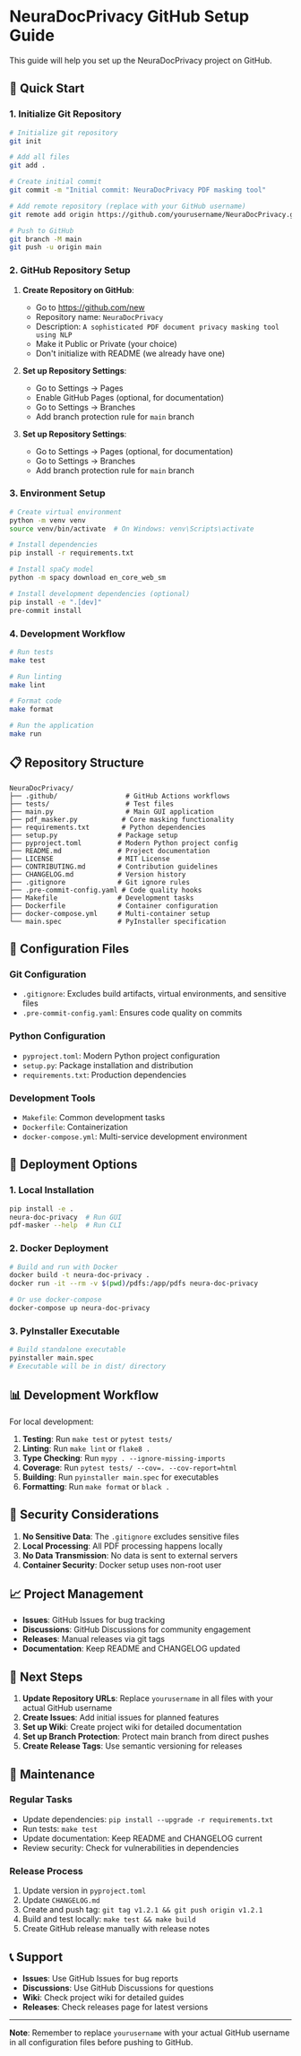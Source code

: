 # NeuraDocPrivacy GitHub Setup Guide

This guide will help you set up the NeuraDocPrivacy project on GitHub.

## 🚀 Quick Start

### 1. Initialize Git Repository

```bash
# Initialize git repository
git init

# Add all files
git add .

# Create initial commit
git commit -m "Initial commit: NeuraDocPrivacy PDF masking tool"

# Add remote repository (replace with your GitHub username)
git remote add origin https://github.com/yourusername/NeuraDocPrivacy.git

# Push to GitHub
git branch -M main
git push -u origin main
```

### 2. GitHub Repository Setup

1. **Create Repository on GitHub**:
   - Go to https://github.com/new
   - Repository name: `NeuraDocPrivacy`
   - Description: `A sophisticated PDF document privacy masking tool using NLP`
   - Make it Public or Private (your choice)
   - Don't initialize with README (we already have one)

2. **Set up Repository Settings**:
   - Go to Settings → Pages
   - Enable GitHub Pages (optional, for documentation)
   - Go to Settings → Branches
   - Add branch protection rule for `main` branch

3. **Set up Repository Settings**:
   - Go to Settings → Pages (optional, for documentation)
   - Go to Settings → Branches
   - Add branch protection rule for `main` branch

### 3. Environment Setup

```bash
# Create virtual environment
python -m venv venv
source venv/bin/activate  # On Windows: venv\Scripts\activate

# Install dependencies
pip install -r requirements.txt

# Install spaCy model
python -m spacy download en_core_web_sm

# Install development dependencies (optional)
pip install -e ".[dev]"
pre-commit install
```

### 4. Development Workflow

```bash
# Run tests
make test

# Run linting
make lint

# Format code
make format

# Run the application
make run
```

## 📋 Repository Structure

```
NeuraDocPrivacy/
├── .github/                 # GitHub Actions workflows
├── tests/                   # Test files
├── main.py                  # Main GUI application
├── pdf_masker.py           # Core masking functionality
├── requirements.txt        # Python dependencies
├── setup.py               # Package setup
├── pyproject.toml         # Modern Python project config
├── README.md              # Project documentation
├── LICENSE                # MIT License
├── CONTRIBUTING.md        # Contribution guidelines
├── CHANGELOG.md           # Version history
├── .gitignore             # Git ignore rules
├── .pre-commit-config.yaml # Code quality hooks
├── Makefile               # Development tasks
├── Dockerfile             # Container configuration
├── docker-compose.yml     # Multi-container setup
└── main.spec              # PyInstaller specification
```

## 🔧 Configuration Files

### Git Configuration
- `.gitignore`: Excludes build artifacts, virtual environments, and sensitive files
- `.pre-commit-config.yaml`: Ensures code quality on commits

### Python Configuration
- `pyproject.toml`: Modern Python project configuration
- `setup.py`: Package installation and distribution
- `requirements.txt`: Production dependencies

### Development Tools
- `Makefile`: Common development tasks
- `Dockerfile`: Containerization
- `docker-compose.yml`: Multi-service development environment

## 🚀 Deployment Options

### 1. Local Installation
```bash
pip install -e .
neura-doc-privacy  # Run GUI
pdf-masker --help  # Run CLI
```

### 2. Docker Deployment
```bash
# Build and run with Docker
docker build -t neura-doc-privacy .
docker run -it --rm -v $(pwd)/pdfs:/app/pdfs neura-doc-privacy

# Or use docker-compose
docker-compose up neura-doc-privacy
```

### 3. PyInstaller Executable
```bash
# Build standalone executable
pyinstaller main.spec
# Executable will be in dist/ directory
```

## 📊 Development Workflow

For local development:

1. **Testing**: Run `make test` or `pytest tests/`
2. **Linting**: Run `make lint` or `flake8 .`
3. **Type Checking**: Run `mypy . --ignore-missing-imports`
4. **Coverage**: Run `pytest tests/ --cov=. --cov-report=html`
5. **Building**: Run `pyinstaller main.spec` for executables
6. **Formatting**: Run `make format` or `black .`

## 🔐 Security Considerations

1. **No Sensitive Data**: The `.gitignore` excludes sensitive files
2. **Local Processing**: All PDF processing happens locally
3. **No Data Transmission**: No data is sent to external servers
4. **Container Security**: Docker setup uses non-root user

## 📈 Project Management

- **Issues**: GitHub Issues for bug tracking
- **Discussions**: GitHub Discussions for community engagement
- **Releases**: Manual releases via git tags
- **Documentation**: Keep README and CHANGELOG updated

## 🎯 Next Steps

1. **Update Repository URLs**: Replace `yourusername` in all files with your actual GitHub username
2. **Create Issues**: Add initial issues for planned features
3. **Set up Wiki**: Create project wiki for detailed documentation
4. **Set up Branch Protection**: Protect main branch from direct pushes
5. **Create Release Tags**: Use semantic versioning for releases

## 🔄 Maintenance

### Regular Tasks
- Update dependencies: `pip install --upgrade -r requirements.txt`
- Run tests: `make test`
- Update documentation: Keep README and CHANGELOG current
- Review security: Check for vulnerabilities in dependencies

### Release Process
1. Update version in `pyproject.toml`
2. Update `CHANGELOG.md`
3. Create and push tag: `git tag v1.2.1 && git push origin v1.2.1`
4. Build and test locally: `make test && make build`
5. Create GitHub release manually with release notes

## 📞 Support

- **Issues**: Use GitHub Issues for bug reports
- **Discussions**: Use GitHub Discussions for questions
- **Wiki**: Check project wiki for detailed guides
- **Releases**: Check releases page for latest versions

---

**Note**: Remember to replace `yourusername` with your actual GitHub username in all configuration files before pushing to GitHub. 